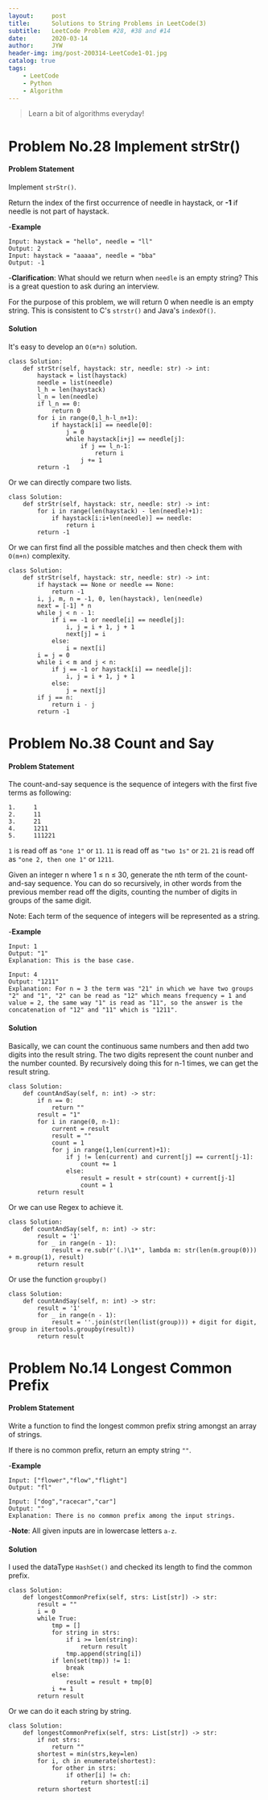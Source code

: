 ```yaml
---
layout:     post
title:      Solutions to String Problems in LeetCode(3)
subtitle:   LeetCode Problem #28, #38 and #14
date:       2020-03-14
author:     JYW
header-img: img/post-200314-LeetCode1-01.jpg
catalog: true
tags:
    - LeetCode
    - Python
    - Algorithm
---
```


>Learn a bit of algorithms everyday!

# Problem No.28 Implement strStr()

#### Problem Statement

Implement `strStr()`.

Return the index of the first occurrence of needle in haystack, or **-1** if needle is not part of haystack.

-**Example**
```
Input: haystack = "hello", needle = "ll"
Output: 2
Input: haystack = "aaaaa", needle = "bba"
Output: -1
```
-**Clarification**:
What should we return when `needle` is an empty string? This is a great question to ask during an interview.

For the purpose of this problem, we will return 0 when needle is an empty string. This is consistent to C's `strstr()` and Java's `indexOf()`.

#### Solution

It's easy to develop an `O(m*n)` solution.
```
class Solution:
    def strStr(self, haystack: str, needle: str) -> int:
        haystack = list(haystack)
        needle = list(needle)
        l_h = len(haystack)
        l_n = len(needle)
        if l_n == 0:
            return 0
        for i in range(0,l_h-l_n+1):
            if haystack[i] == needle[0]:
                j = 0
                while haystack[i+j] == needle[j]:
                    if j == l_n-1:
                        return i
                    j += 1
        return -1
``` 
Or we can directly compare two lists.
```
class Solution:
    def strStr(self, haystack: str, needle: str) -> int:
        for i in range(len(haystack) - len(needle)+1):
            if haystack[i:i+len(needle)] == needle:
                return i
        return -1
```
Or we can first find all the possible matches and then check them with `O(m+n)` complexity.
```
class Solution:
    def strStr(self, haystack: str, needle: str) -> int:
        if haystack == None or needle == None:
            return -1
        i, j, m, n = -1, 0, len(haystack), len(needle)
        next = [-1] * n
        while j < n - 1:  
            if i == -1 or needle[i] == needle[j]:   
                i, j = i + 1, j + 1
                next[j] = i
            else:
                i = next[i]
        i = j = 0
        while i < m and j < n:
            if j == -1 or haystack[i] == needle[j]:
                i, j = i + 1, j + 1
            else:
                j = next[j]
        if j == n:
            return i - j
        return -1
```

# Problem No.38 Count and Say

#### Problem Statement

The count-and-say sequence is the sequence of integers with the first five terms as following:
```
1.     1
2.     11
3.     21
4.     1211
5.     111221
```

`1` is read off as `"one 1"` or `11`.
`11` is read off as `"two 1s"` or `21`.
`21` is read off as `"one 2, then one 1"` or `1211`.

Given an integer n where 1 ≤ n ≤ 30, generate the nth term of the count-and-say sequence. You can do so recursively, in other words from the previous member read off the digits, counting the number of digits in groups of the same digit.

Note: Each term of the sequence of integers will be represented as a string.

-**Example**
```
Input: 1
Output: "1"
Explanation: This is the base case.

Input: 4
Output: "1211"
Explanation: For n = 3 the term was "21" in which we have two groups "2" and "1", "2" can be read as "12" which means frequency = 1 and value = 2, the same way "1" is read as "11", so the answer is the concatenation of "12" and "11" which is "1211".
```

#### Solution

Basically, we can count the continuous same numbers and then add two digits into the result string. The two digits represent the count nunber and the number counted. By recursively doing this for n-1 times, we can get the result string.
```
class Solution:
    def countAndSay(self, n: int) -> str:
        if n == 0:
            return ""
        result = "1"
        for i in range(0, n-1):
            current = result
            result = ""
            count = 1
            for j in range(1,len(current)+1):
                if j != len(current) and current[j] == current[j-1]:
                    count += 1
                else:
                    result = result + str(count) + current[j-1]
                    count = 1
        return result
``` 
Or we can use Regex to achieve it.
```
class Solution:
    def countAndSay(self, n: int) -> str:
        result = '1'
        for _ in range(n - 1):
            result = re.sub(r'(.)\1*', lambda m: str(len(m.group(0))) + m.group(1), result)
        return result
```
Or use the function `groupby()`
```
class Solution:
    def countAndSay(self, n: int) -> str:
        result = '1'
        for _ in range(n - 1):
            result = ''.join(str(len(list(group))) + digit for digit, group in itertools.groupby(result))
        return result
```

# Problem No.14 Longest Common Prefix

#### Problem Statement

Write a function to find the longest common prefix string amongst an array of strings.

If there is no common prefix, return an empty string `""`.

-**Example**
```
Input: ["flower","flow","flight"]
Output: "fl"

Input: ["dog","racecar","car"]
Output: ""
Explanation: There is no common prefix among the input strings.
```

-**Note**:
All given inputs are in lowercase letters `a-z`.

#### Solution

I used the dataType `HashSet()` and checked its length to find the common prefix.
```
class Solution:
    def longestCommonPrefix(self, strs: List[str]) -> str:
        result = ""
        i = 0
        while True:
            tmp = []
            for string in strs:
                if i >= len(string):
                    return result
                tmp.append(string[i])
            if len(set(tmp)) != 1:
                break
            else:
                result = result + tmp[0]
            i += 1
        return result
```
Or we can do it each string by string.
```
class Solution:
    def longestCommonPrefix(self, strs: List[str]) -> str:
        if not strs:
            return ""
        shortest = min(strs,key=len)
        for i, ch in enumerate(shortest):
            for other in strs:
                if other[i] != ch:
                    return shortest[:i]
        return shortest 
```